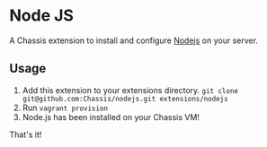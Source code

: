 # Node JS
A Chassis extension to install and configure
[Nodejs](https://nodejs.org/) on your server.

## Usage
1. Add this extension to your extensions directory. `git clone git@github.com:Chassis/nodejs.git extensions/nodejs`
2. Run `vagrant provision`
3. Node.js has been installed on your Chassis VM!

That's it!
